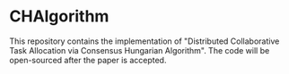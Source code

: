 # CHAlgorithm

This repository contains the implementation of "Distributed Collaborative Task Allocation via Consensus Hungarian Algorithm". The code will be open-sourced after the paper is accepted.
